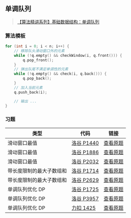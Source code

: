 ## 单调队列

> [【算法精讲系列】基础数据结构：单调队列](https://www.bilibili.com/video/BV1UG4y1t7cQ/)

### 算法模板

```cpp
for (int i = 0; i < n; i++) {
    // 移除队头滑动窗口外的元素
    while (!q.empty() && checkWindow(i, q.front())) {
        q.pop_front();
    }
    // 弹出队尾不满足单调性的元素
    while (!q.empty() && check(i, q.back())) {
        q.pop_back();
    }
    // 加入当前元素
    q.push_back(i);

    // 输出 ...
}
```

### 习题

| 类型 | 代码 | 链接 |
| --- | --- | --- |
| 滑动窗口最值 | [洛谷 P1440](./洛谷%20P1440.cpp) | [查看原题](https://www.luogu.com.cn/problem/P1440) |
| 滑动窗口最值 | [洛谷 P1886](./洛谷%20P1886.cpp) | [查看原题](https://www.luogu.com.cn/problem/P1886) |
| 滑动窗口最值 | [洛谷 P2032](./洛谷%20P2032.cpp) | [查看原题](https://www.luogu.com.cn/problem/P2032) |
| 带长度限制的最大子数组和 | [洛谷 P1714](./洛谷%20P1714.cpp) | [查看原题](https://www.luogu.com.cn/problem/P1714) |
| 带长度限制的最大子数组和 | [洛谷 P2629](./洛谷%20P2629.cpp) | [查看原题](https://www.luogu.com.cn/problem/P2629) |
| 单调队列优化 DP | [洛谷 P1725](./洛谷%20P1725.cpp) | [查看原题](https://www.luogu.com.cn/problem/P1725) |
| 单调队列优化 DP | [洛谷 P3957](./洛谷%20P3957.cpp) | [查看原题](https://www.luogu.com.cn/problem/P3957) |
| 单调队列优化 DP | [力扣 1425](./力扣%201425.cpp) | [查看原题](https://leetcode.cn/problems/constrained-subsequence-sum/) |
